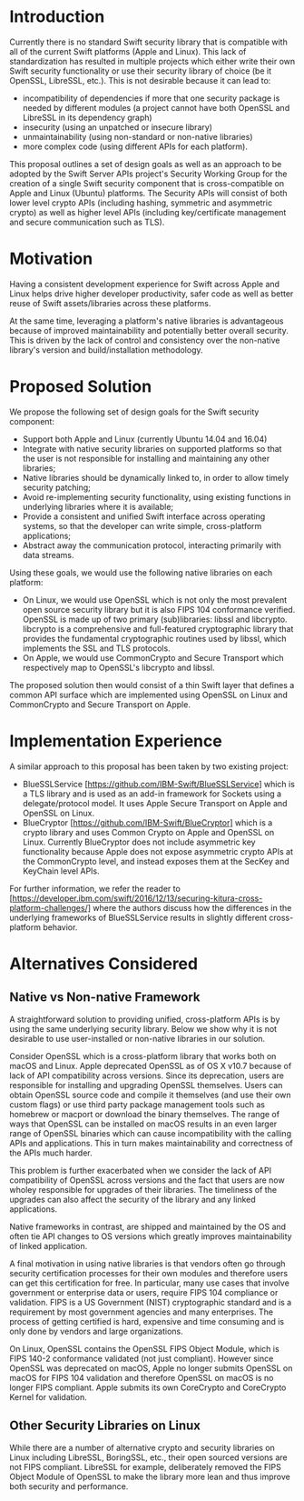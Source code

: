# Introduction

Currently there is no standard Swift security library that is compatible with all of the current Swift platforms (Apple and Linux). This lack of standardization has resulted in multiple projects which either write their own Swift security functionality or use their security library of choice (be it OpenSSL, LibreSSL, etc.).  This is not desirable because it can lead to:
- incompatibility of dependencies if more that one security package is needed by different modules (a project cannot have both OpenSSL and LibreSSL in its dependency graph)
- insecurity (using an unpatched or insecure library)
- unmaintainability (using non-standard or non-native libraries)
- more complex code (using different APIs for each platform).

This proposal outlines a set of design goals as well as an approach to be adopted by the Swift Server APIs project's Security Working Group for the creation of a single Swift security component that is cross-compatible on Apple and Linux (Ubuntu) platforms. The Security APIs will consist of both lower level crypto APIs (including hashing, symmetric and asymmetric crypto) as well as higher level APIs (including key/certificate management and secure communication such as TLS).

# Motivation

Having a consistent development experience for Swift across Apple and Linux helps drive higher developer productivity, safer code as well as better reuse of Swift assets/libraries across these platforms. 

At the same time, leveraging a platform's native libraries is advantageous because of improved maintainability and potentially better overall security. This is driven by the lack of control and consistency over the non-native library's version and build/installation methodology.

# Proposed Solution

We propose the following set of design goals for the Swift security component:

- Support both Apple and Linux (currently Ubuntu 14.04 and 16.04)
- Integrate with native security libraries on supported platforms so that the user is not responsible for installing and maintaining any other libraries;
- Native libraries should be dynamically linked to, in order to allow timely security patching; 
- Avoid re-implementing security functionality, using existing functions in underlying libraries where it is available;
- Provide a consistent and unified Swift interface across operating systems, so that the developer can write simple, cross-platform applications;
- Abstract away the communication protocol, interacting primarily with data streams.

Using these goals, we would use the following native libraries on each platform:
 - On Linux, we would use OpenSSL which is not only the most prevalent open source security library but it is also FIPS 104 conformance verified. OpenSSL is made up of two primary (sub)libraries: libssl and libcrypto. libcrypto is a comprehensive and full-featured cryptographic library that provides the fundamental cryptographic routines used by libssl, which implements the SSL and TLS protocols.
 - On Apple, we would use CommonCrypto and Secure Transport which respectively map to OpenSSL's libcrypto and libssl.

The proposed solution then would consist of a thin Swift layer that defines a common API surface which are implemented using OpenSSL on Linux and CommonCrypto and Secure Transport on Apple.

# Implementation Experience

A similar approach to this proposal has been taken by two existing project:
- BlueSSLService [https://github.com/IBM-Swift/BlueSSLService] which is a TLS library and is used as an add-in framework for Sockets using a delegate/protocol model. It uses Apple Secure Transport on Apple and OpenSSL on Linux.
- BlueCryptor [https://github.com/IBM-Swift/BlueCryptor] which is a crypto library and uses Common Crypto on Apple and OpenSSL on Linux.  Currently BlueCryptor does not include asymmetric key functionality because Apple does not expose asymmetric crypto APIs at the CommonCrypto level, and instead exposes them at the SecKey and KeyChain level APIs.
 
For further information, we refer the reader to [https://developer.ibm.com/swift/2016/12/13/securing-kitura-cross-platform-challenges/] where the authors discuss how the differences in the underlying frameworks of BlueSSLService results in slightly different cross-platform behavior.

# Alternatives Considered

## Native vs Non-native Framework

A straightforward solution to providing unified, cross-platform APIs is by using the same underlying security library. Below we show why it is not desirable to use user-installed or non-native libraries in our solution. 

Consider OpenSSL which is a cross-platform library that works both on macOS and Linux. Apple deprecated OpenSSL as of OS X v10.7 because of lack of API compatibility across versions. Since its deprecation, users are responsible for installing and upgrading OpenSSL themselves. Users can obtain OpenSSL source code and compile it themselves (and use their own custom flags) or use third party package management tools such as homebrew or macport or download the binary themselves. The range of ways that OpenSSL can be installed on macOS results in an even larger range of OpenSSL binaries which can cause incompatibility with the calling APIs and applications. This in turn makes maintainability and correctness of the APIs much harder.

This problem is further exacerbated when we consider the lack of API compatibility of OpenSSL across versions and the fact that users are now wholey responsible for upgrades of their libraries. The timeliness of the upgrades can also affect the security of the library and any linked applications.

Native frameworks in contrast, are shipped and maintained by the OS and often tie API changes to OS versions which greatly improves maintainability of linked application. 

A final motivation in using native libraries is that vendors often go through security certification processes for their own modules and therefore users can get this certification for free. In particular, many use cases that involve government or enterprise data or users, require FIPS 104 compliance or validation. FIPS is a US Government (NIST) cryptographic standard and is a requirement by most government agencies and many enterprises. The process of getting certified  is hard, expensive and time consuming and is only done by vendors and large organizations. 

On Linux, OpenSSL contains the OpenSSL FIPS Object Module, which is FIPS 140-2 conformance validated (not just compliant). However since OpenSSL was deprecated on macOS, Apple no longer submits OpenSSL on macOS for FIPS 104 validation and therefore OpenSSL on macOS is no longer FIPS compliant. Apple submits its own CoreCrypto and CoreCrypto Kernel for validation.


## Other Security Libraries on Linux

While there are a number of alternative crypto and security libraries on Linux including LibreSSL, BoringSSL, etc., their open sourced versions are not FIPS compliant. LibreSSL for example, deliberately removed the FIPS Object Module of OpenSSL to make the library more lean and thus improve both security and performance. 
